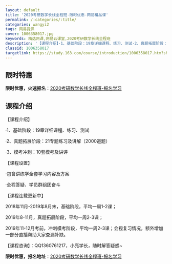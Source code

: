 ```yaml
---
layout: default
title: '2020考研数学长线全程班-限时优惠-网易精品课'
permalink: /:categories/:title/
categories: wangyi2
tags: 网易提供
cover: 1006358017.jpg
keywords: 精选网课,网易云课堂,2020考研数学长线全程班
description: '【课程介绍】·1、基础阶段：19章详细课程、练习、测试·2、真题拓展阶段：21专题练习及讲解（2000道题）·3、模考冲'
classid: 1006358017
targetlink: https://study.163.com/course/introduction/1006358017.htm?share=1&shareId=1025206652&utm_campaign=share&utm_medium=iphoneShare&utm_source=&utm_u=1025206652
---
```


## 限时特惠

**限时优惠，火速报名**：[2020考研数学长线全程班-报名学习](https://study.163.com/course/introduction/1006358017.htm?share=1&shareId=1025206652&utm_campaign=share&utm_medium=iphoneShare&utm_source=&utm_u=1025206652)

## 课程介绍

【课程介绍】

·1、基础阶段：19章详细课程、练习、测试

·2、真题拓展阶段：21专题练习及讲解（2000道题）

·3、模考冲刺：10套模考及讲评

【课程设置】

·包含讲练学全套学习内容及方案

·全程答疑、学员群组团奋斗

【课程连载更新中】

2018年11月-2019年8月末，基础阶段，平均一周1-2课；

2019年8-11月，真题拓展阶段，平均一周2-3课；

2019年11-12月考前，冲刺模考阶段，平均一周2-3课；会视复习情况，额外增加一部分直播帮助大家查漏补缺。

【课程咨询】：QQ1360761217，小亮学长，随时解答疑惑~

**限时优惠，报名地址**：[2020考研数学长线全程班-报名学习](https://study.163.com/course/introduction/1006358017.htm?share=1&shareId=1025206652&utm_campaign=share&utm_medium=iphoneShare&utm_source=&utm_u=1025206652)

